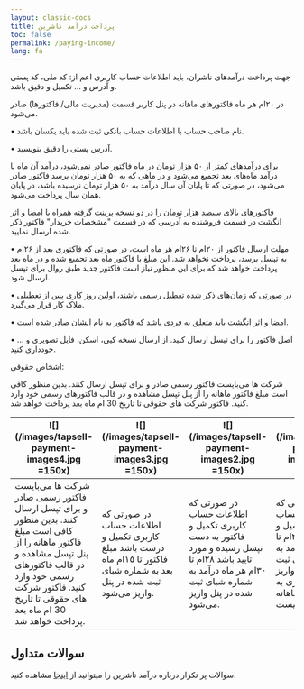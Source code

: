 ```yaml
---
layout: classic-docs
title: پرداخت درآمد ناشرین
toc: false
permalink: /paying-income/
lang: fa
---
```

جهت پرداخت درآمد‌های ناشران، باید اطلاعات حساب کاربری اعم از: کد ملی، کد پستی و آدرس و … تکمیل و دقیق باشد.

در ۲۰ام هر ماه فاکتورهای ماهانه در پنل کاربر قسمت (مدیریت مالی/ فاکتورها) صادر می‌شود.

•	نام صاحب حساب با اطلاعات حساب بانکی ثبت شده باید یکسان باشد.

•	آدرس پستی را دقیق بنویسید.

برای درآمدهای کمتر از ۵۰ هزار تومان در ماه فاکتور صادر نمی‌شود، درآمد آن ماه با درآمد ماه‌های بعد تجمیع می‌شود و در ماهی که به ۵۰ هزار تومان برسد فاکتور صادر می‌شود، در صورتی که تا پایان آن سال درآمد به ۵۰ هزار تومان نرسیده باشد،‌ در پایان همان سال پرداخت می‌شود.

فاکتورهای بالای سیصد هزار تومان را در دو نسخه پرینت گرفته همراه با امضا و اثر انگشت در قسمت فروشنده به آدرسی که در قسمت "مشخصات خریدار" فاکتور ذکر شده ارسال نمایید.

•	مهلت ارسال فاکتور از ۲۰ام تا ۲۶ام هر ماه است، در صورتی که فاکتوری بعد از ۲۶ام به تپسل برسد، پرداخت نخواهد شد. این مبلغ با فاکتور ماه بعد تجمیع شده و در ماه بعد پرداخت خواهد شد که برای این منظور نیاز است فاکتور جدید طبق روال برای تپسل ارسال شود.

•	در صورتی که زمان‌های ذکر شده تعطیل رسمی باشند، اولین روز کاری پس از تعطیلی ملاک کار قرار می‌گیرد.

•	امضا و اثر انگشت باید متعلق به فردی باشد که فاکتور به نام ایشان صادر شده است.

•	اصل فاکتور را برای تپسل ارسال کنید. از ارسال نسخه کپی، اسکن، فایل تصویری و … خودداری کنید.

اشخاص حقوقی:

شرکت ها می‌بایست فاکتور رسمی صادر و برای تپسل ارسال کنند. بدین منظور کافی است مبلغ فاکتور ماهانه را از پنل تپسل مشاهده و در قالب فاکتورهای رسمی خود وارد کنید. فاکتور شرکت های حقوقی تا تاریخ 30 ام ماه بعد پرداخت خواهد شد.

| ![](/images/tapsell-payment-images4.jpg =150x) | ![](/images/tapsell-payment-images3.jpg =150x) | ![](/images/tapsell-payment-images2.jpg =150x) | ![](/images/tapsell-payment-images1.jpg =150x) |
| --- | --- | --- | --- |
| شرکت ها می‌بایست فاکتور رسمی صادر و برای   تپسل ارسال کنند. بدین منظور کافی است مبلغ فاکتور ماهانه را از پنل تپسل مشاهده   و در قالب فاکتورهای رسمی خود وارد کنید.   فاکتور شرکت های حقوقی تا تاریخ 30 ام ماه بعد پرداخت خواهد شد. | در صورتی که اطلاعات حساب کاربری‌ تکمیل و درست باشد مبلغ فاکتور تا ١٥ام ماه بعد به شماره شبای ثبت شده در پنل واریز می‌شود. | در صورتی که اطلاعات حساب کاربری‌ تکمیل و فاکتور به دست تپسل رسیده و مورد تایید باشد ۲۸ام تا ٣٠ام هر ماه درآمد به شماره شبای ثبت شده در پنل واریز می‌شود. | در صورتی که اطلاعات حساب کاربری‌ تکمیل و درست باشد ۲۸ام تا ٣٠ام هر ماه درآمد به شماره شبای ثبت شده در پنل واریز می‌شود و نیازی به ارسال فاکتور ماهانه نیست. |                                      

## سوالات متداول

سوالات پر تکرار درباره درآمد ناشرین را میتوانید از [اینجا]({{site.baseurl}}/faq/#مالی) مشاهده کنید.

